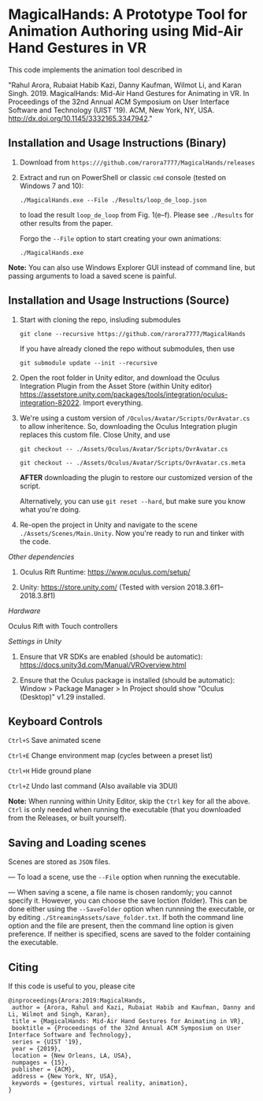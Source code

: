 # MagicalHands: A Prototype Tool for Animation Authoring using Mid-Air Hand Gestures in VR

This code implements the animation tool described in 

"Rahul Arora, Rubaiat Habib Kazi, Danny Kaufman, Wilmot Li, and Karan Singh. 2019. MagicalHands: Mid-Air Hand Gestures for Animating in VR. In Proceedings of the 32nd Annual ACM Symposium on User Interface Software and Technology (UIST '19). ACM, New York, NY, USA. http://dx.doi.org/10.1145/3332165.3347942."

## Installation and Usage Instructions (Binary)
1. Download from `https:///github.com/rarora7777/MagicalHands/releases`
2. Extract and run on PowerShell or classic `cmd` console (tested on Windows 7 and 10):

   `./MagicalHands.exe --File ./Results/loop_de_loop.json`
   
   to load the result `loop_de_loop` from Fig. 1(e&ndash;f). Please see `./Results` for other results from the paper.
   
   Forgo the `--File` option to start creating your own animations:
   
   `./MagicalHands.exe`
   
**Note:** You can also use Windows Explorer GUI instead of command line, but passing arguments to load a saved scene is painful.

## Installation and Usage Instructions (Source)
1. Start with cloning the repo, insluding submodules

   `git clone --recursive https://github.com/rarora7777/MagicalHands`

   If you have already cloned the repo without submodules, then use

   `git submodule update --init --recursive`

2. Open the root folder in Unity editor, and download the Oculus Integration Plugin from the Asset Store (within Unity editor)
   https://assetstore.unity.com/packages/tools/integration/oculus-integration-82022. Import everything.

3. We're using a custom version of `/Oculus/Avatar/Scripts/OvrAvatar.cs` to allow inheritence. So, downloading the Oculus    Integration plugin replaces this custom file. Close Unity, and use

   `git checkout -- ./Assets/Oculus/Avatar/Scripts/OvrAvatar.cs`

   `git checkout -- ./Assets/Oculus/Avatar/Scripts/OvrAvatar.cs.meta`

   **AFTER** downloading the plugin to restore our customized version of the script.

   Alternatively, you can use `git reset --hard`, but make sure you know what you're doing.
   
4. Re-open the project in Unity and navigate to the scene `./Assets/Scenes/Main.Unity`. Now you're ready to run and tinker with the code.

*Other dependencies*

1. Oculus Rift Runtime: https://www.oculus.com/setup/

2. Unity: https://store.unity.com/ (Tested with version 2018.3.6f1&ndash;2018.3.8f1)

*Hardware*

Oculus Rift with Touch controllers

*Settings in Unity*

1. Ensure that VR SDKs are enabled (should be automatic): https://docs.unity3d.com/Manual/VROverview.html

2. Ensure that the Oculus package is installed (should be automatic): Window > Package Manager > In Project should show "Oculus (Desktop)" v1.29 installed.


<h2>Keyboard Controls</h2>

`Ctrl+S` Save animated scene

`Ctrl+E` Change environment map (cycles between a preset list)

`Ctrl+H` Hide ground plane

`Ctrl+Z` Undo last command (Also available via 3DUI)

**Note:** When running within Unity Editor, skip the `Ctrl` key for all the above. `Ctrl` is only needed when running the executable (that you downloaded from the Releases, or built yourself).

## Saving and Loading scenes

Scenes are stored as `JSON` files.

&mdash; To load a scene, use the `--File` option when running the executable.

&mdash; When saving a scene, a file name is chosen randomly; you cannot specify it. However, you can choose the save loction (folder). This can be done either using the `--SaveFolder` option when runnning the executable, or by editing `./StreamingAssets/save_folder.txt`. If both the command line option and the file are present, then the command line option is given preference. If neither is specified, scens are saved to the folder containing the executable.

## Citing
If this code is useful to you, please cite

```
@inproceedings{Arora:2019:MagicalHands,
 author = {Arora, Rahul and Kazi, Rubaiat Habib and Kaufman, Danny and Li, Wilmot and Singh, Karan},
 title = {MagicalHands: Mid-Air Hand Gestures for Animating in VR},
 booktitle = {Proceedings of the 32nd Annual ACM Symposium on User Interface Software and Technology},
 series = {UIST '19},
 year = {2019},
 location = {New Orleans, LA, USA},
 numpages = {15},
 publisher = {ACM},
 address = {New York, NY, USA},
 keywords = {gestures, virtual reality, animation},
} 
```
